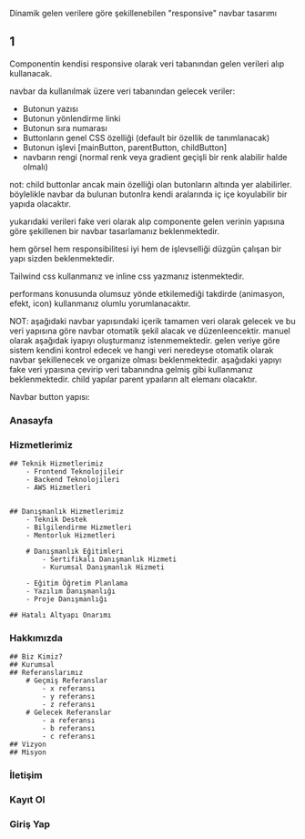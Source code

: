 Dinamik gelen verilere göre şekillenebilen "responsive" navbar tasarımı

## 1
Componentin kendisi responsive olarak veri tabanından gelen verileri alıp kullanacak.

navbar da kullanılmak üzere veri tabanından gelecek veriler:
- Butonun yazısı
- Butonun yönlendirme linki
- Butonun sıra numarası
- Buttonların genel CSS özelliği (default bir özellik de tanımlanacak)
- Butonun işlevi [mainButton, parentButton, childButton]
- navbarın rengi (normal renk veya gradient geçişli bir renk alabilir halde olmalı)

not: child buttonlar ancak main özelliği olan butonların altında yer alabilirler.
böylelikle navbar da bulunan butonlra kendi aralarında iç içe koyulabilir bir yapıda olacaktır.


yukarıdaki verileri fake veri olarak alıp componente gelen verinin yapısına göre şekillenen bir navbar tasarlamanız beklenmektedir.

hem görsel hem responsibilitesi iyi hem de işlevselliği düzgün çalışan bir yapı sizden beklenmektedir.

Tailwind css kullanmanız ve inline css yazmanız istenmektedir.

performans konusunda olumsuz yönde etkilemediği takdirde (animasyon, efekt, icon) kullanmanız olumlu yorumlanacaktır.

NOT: aşağıdaki navbar yapısındaki içerik tamamen veri olarak gelecek ve bu veri yapısına göre navbar otomatik şekil alacak ve düzenleencektir.
manuel olarak aşağıdak iyapıyı oluşturmanız istenmemektedir. 
gelen veriye göre sistem kendini kontrol edecek ve hangi veri neredeyse otomatik olarak navbar şekillenecek ve organize olması beklenmektedir.
aşağıdaki yapıyı fake veri ypaısına çevirip veri tabanındna gelmiş gibi kullanmanız beklenmektedir.
child yapılar parent ypaıların alt elemanı olacaktır.



Navbar button yapısı:

### Anasayfa

### Hizmetlerimiz
	## Teknik Hizmetlerimiz
		- Frontend Teknolojileir
		- Backend Teknolojileri
		- AWS Hizmetleri
		

	## Danışmanlık Hizmetlerimiz
		- Teknik Destek
		- Bilgilendirme Hizmetleri
		- Mentorluk Hizmetleri

		# Danışmanlık Eğitimleri
			- Sertifikalı Danışmanlık Hizmeti
			- Kurumsal Danışmanlık Hizmeti

		- Eğitim Öğretim Planlama
		- Yazılım Danışmanlığı
		- Proje Danışmanlığı

	## Hatalı Altyapı Onarımı

### Hakkımızda
	## Biz Kimiz?
	## Kurumsal
	## Referanslarımız
		# Geçmiş Referanslar
			- x referansı
			- y referansı
			- z referansı
		# Gelecek Referanslar
			- a referansı
			- b referansı
			- c referansı 
	## Vizyon
	## Misyon

### İletişim

### Kayıt Ol

### Giriş Yap